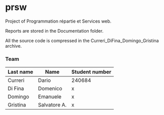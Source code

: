 # prsw
Project of Programmation répartie et Services web.

Reports are stored in the Documentation folder.

All the source code is compressed in the Curreri_DiFina_Domingo_Gristina archive.

### Team

| Last name   | Name       | Student number |
|-----------|------------|-----------|
| Curreri     | Dario  |  240684  |
| Di Fina   | Domenico      |  x  |
| Domingo   | Emanuele   |  x  |
| Gristina  | Salvatore A.  |   x        |
